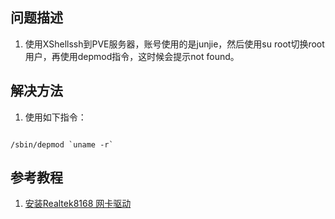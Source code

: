 ## 问题描述

1. 使用XShellssh到PVE服务器，账号使用的是junjie，然后使用su root切换root用户，再使用depmod指令，这时候会提示not found。

## 解决方法

1. 使用如下指令：

~~~ shell

/sbin/depmod `uname -r`

~~~

## 参考教程

1. [安装Realtek8168 网卡驱动](http://blog.sina.com.cn/s/blog_59929ec30100a7ua.html)